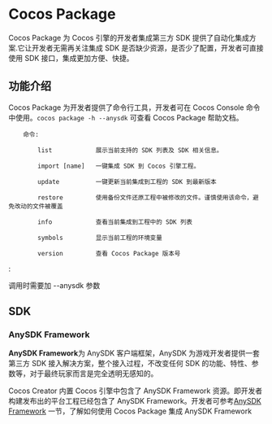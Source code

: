 # Cocos Package

Cocos Package 为 Cocos 引擎的开发者集成第三方 SDK 提供了自动化集成方案.它让开发者无需再关注集成 SDK 是否缺少资源，是否少了配置，开发者可直接使用 SDK 接口，集成更加方便、快捷。

## 功能介绍

Cocos Package 为开发者提供了命令行工具，开发者可在 Cocos Console 命令中使用。`cocos package -h --anysdk` 可查看 Cocos Package 帮助文档。

```
	命令:

        list            展示当前支持的 SDK 列表及 SDK 相关信息。

        import [name]   一键集成 SDK 到 Cocos 引擎工程。

        update          一键更新当前集成到工程的 SDK 到最新版本 

        restore         使用备份文件还原工程中被修改的文件。谨慎使用该命令，避免改动的文件被覆盖

        info            查看当前集成到工程中的 SDK 列表

        symbols         显示当前工程的环境变量

        version         查看 Cocos Package 版本号 
```
 : <p> 调用时需要加 --anysdk 参数 </p>
## SDK

### AnySDK Framework

**AnySDK Framework**为 AnySDK 客户端框架，AnySDK 为游戏开发者提供一套第三方 SDK 接入解决方案，整个接入过程，不改变任何 SDK 的功能、特性、参数等，对于最终玩家而言是完全透明无感知的。

Cocos Creator 内置 Cocos 引擎中包含了 AnySDK Framework 资源。即开发者构建发布出的平台工程已经包含了 AnySDK Framework。开发者可参考[AnySDK Framework](anysdk/anysdk-framework.md) 一节，了解如何使用 Cocos Package 集成 AnySDK Framework



